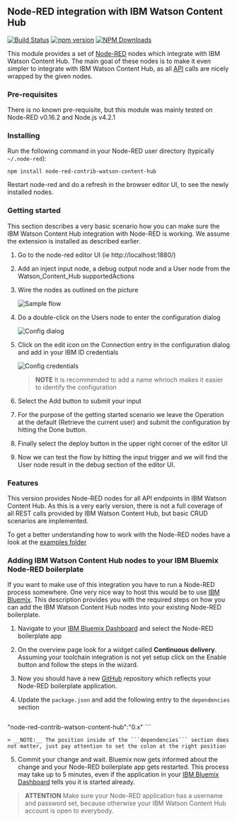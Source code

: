## Node-RED integration with IBM Watson Content Hub

[![Build Status](https://travis-ci.org/ibm-wch/sample-node-red-contrib-wch.svg?branch=master)](https://travis-ci.org/ibm-wch/sample-node-red-contrib-wch)
[![npm version](https://badge.fury.io/js/node-red-contrib-watson-content-hub.svg)](https://badge.fury.io/js/node-red-contrib-watson-content-hub)
[![NPM Downloads](https://img.shields.io/npm/dt/node-red-contrib-watson-content-hub.svg)](https://www.npmjs.com/package/node-red-contrib-watson-content-hub)

This module provides a set of [Node-RED](http://nodered.org) nodes which integrate with
IBM Watson Content Hub. The main goal of these nodes is to make it even simpler
to integrate with IBM Watson Content Hub, as all [API][Content Hub API] calls
are nicely wrapped by the given nodes.


### Pre-requisites
There is no known pre-requisite, but this module was mainly tested on
Node-RED v0.16.2 and Node.js v4.2.1


### Installing
Run the following command in your Node-RED user directory
(typically ```~/.node-red```):

```
npm install node-red-contrib-watson-content-hub
```

Restart node-red and do a refresh in the browser editor UI, to see the newly installed nodes.

### Getting started

This section describes a very basic scenario how you can make sure the IBM Watson Content Hub integration with Node-RED is working. We assume the extension is installed as described earlier.

1. Go to the node-red editor UI (ie http://localhost:1880/)

2. Add an inject input node, a debug output node and a User node from the Watson_Content_Hub supportedActions

3. Wire the nodes as outlined on the picture

    ![Sample flow](https://raw.githubusercontent.com/ibm-wch/sample-node-red-contrib-wch/master/doc/images/flow.png)

4. Do a double-click on the Users node to enter the configuration dialog

    ![Config dialog](https://raw.githubusercontent.com/ibm-wch/sample-node-red-contrib-wch/master/doc/images/config.png)

5. Click on the edit icon on the Connection entry in the configuration dialog and add in your IBM ID credentials

    ![Config credentials](https://raw.githubusercontent.com/ibm-wch/sample-node-red-contrib-wch/master/doc/images/config_user.png)

    > __NOTE__ It is recommended to add a name whrioch makes it easier to identify the configuration

6. Select the Add button to submit your input

7. For the purpose of the getting started scenario we leave the Operation at the default (Retrieve the current user) and submit the configuration by hitting the Done button.

8. Finally select the deploy button in the upper right corner of the editor UI

9. Now we can test the flow by hitting the input trigger and we will find the User node result in the debug section of the editor UI.

### Features

This version provides Node-RED nodes for all API endpoints in IBM Watson Content
Hub. As this is  a very early version, there is not a full coverage of all REST
calls provided by IBM Watson Content Hub, but basic CRUD scenarios are implemented.

To get a better understanding how to work with the Node-RED nodes have a look
at the [examples folder](https://github.com/ibm-wch/sample-node-red-contrib-wch/tree/master/examples)

[Content Hub API]: https://developer.ibm.com/api/view/id-618:title-IBM_Watson_Content_Hub_API "IBM Watson Content Hub API"

### Adding IBM Watson Content Hub nodes to your IBM Bluemix Node-RED boilerplate

If you want to make use of this integration you have to run a Node-RED process somewhere. One very nice way to host this would be to use [IBM Bluemix](http://www.bluemix.net). This description provides you with the required steps on how you can add the IBM Watson Content Hub nodes into your existing Node-RED boilerplate.

1. Navigate to your [IBM Bluemix Dashboard](http://www.bluemix.net) and select the Node-RED boilerplate app

2. On the overview page look for a widget called __Continuous delivery__. Assuming your toolchain integration is not yet setup click on the Enable button and follow the steps in the wizard.

3. Now you should have a new [GitHub](http://github.com) repository which reflects your Node-RED boilerplate application.

4. Update the ```package.json``` and add the following entry to the ```dependencies``` section

    ```
"node-red-contrib-watson-content-hub":"0.x"
    ```

    > __NOTE:__ The position inside of the ```dependencies``` section does not matter, just pay attention to set the colon at the right position

5.  Commit your change and wait. Bluemix now gets informed about the change and your Node-RED boilerplate app gets restarted. This process may take up to 5 minutes, even if the application in your [IBM Bluemix Dashboard](http://www.bluemix.net) tells you it is started already.

> __ATTENTION__ Make sure your Node-RED application has a username and password set, because otherwise your IBM Watson Content Hub account is open to everybody.
